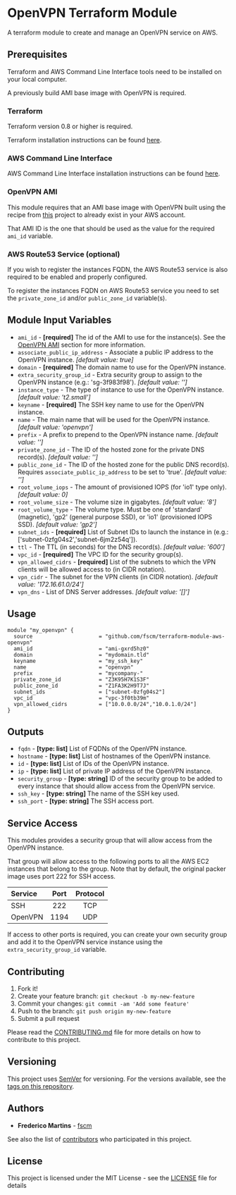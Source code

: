 # OpenVPN Terraform Module

A terraform module to create and manage an OpenVPN service on AWS.

## Prerequisites

Terraform and AWS Command Line Interface tools need to be installed on your
local computer.

A previously build AMI base image with OpenVPN is required.

### Terraform

Terraform version 0.8 or higher is required.

Terraform installation instructions can be found
[here](https://www.terraform.io/intro/getting-started/install.html).

### AWS Command Line Interface

AWS Command Line Interface installation instructions can be found [here](http://docs.aws.amazon.com/cli/latest/userguide/installing.html).

### OpenVPN AMI

This module requires that an AMI base image with OpenVPN built using the recipe
from [this](https://github.com/fscm/packer-aws-openvpn) project to already
exist in your AWS account.

That AMI ID is the one that should be used as the value for the required
`ami_id` variable.

### AWS Route53 Service (optional)

If you wish to register the instances FQDN, the AWS Route53 service is also
required to be enabled and properly configured.

To register the instances FQDN on AWS Route53 service you need to set the
`private_zone_id` and/or `public_zone_id` variable(s).

## Module Input Variables

- `ami_id` - **[required]** The id of the AMI to use for the instance(s). See the [OpenVPN AMI](#openvpn-ami) section for more information.
- `associate_public_ip_address` - Associate a public IP address to the OpenVPN instance. *[default value: true]*
- `domain` - **[required]** The domain name to use for the OpenVPN instance.
- `extra_security_group_id` - Extra security group to assign to the OpenVPN instance (e.g.: 'sg-3f983f98'). *[default value: '']*
- `instance_type` - The type of instance to use for the OpenVPN instance. *[default value: 't2.small']*
- `keyname` - **[required]** The SSH key name to use for the OpenVPN instance.
- `name` - The main name that will be used for the OpenVPN instance. *[default value: 'openvpn']*
- `prefix` - A prefix to prepend to the OpenVPN instance name. *[default value: '']*
- `private_zone_id` - The ID of the hosted zone for the private DNS record(s). *[default value: '']*
- `public_zone_id` - The ID of the hosted zone for the public DNS record(s). Requires `associate_public_ip_address` to be set to 'true'. *[default value: '']*
- `root_volume_iops` - The amount of provisioned IOPS (for 'io1' type only). *[default value: 0]*
- `root_volume_size` - The volume size in gigabytes. *[default value: '8']*
- `root_volume_type` - The volume type. Must be one of 'standard' (magnetic), 'gp2' (general purpose SSD), or 'io1' (provisioned IOPS SSD). *[default value: 'gp2']*
- `subnet_ids` - **[required]** List of Subnet IDs to launch the instance in (e.g.: ['subnet-0zfg04s2','subnet-6jm2z54q']).
- `ttl` - The TTL (in seconds) for the DNS record(s). *[default value: '600']*
- `vpc_id` - **[required]** The VPC ID for the security group(s).
- `vpn_allowed_cidrs` - **[required]** List of the subnets to which the VPN clients will be allowed access to (in CIDR notation).
- `vpn_cidr` - The subnet for the VPN clients (in CIDR notation). *[default value: '172.16.61.0/24']*
- `vpn_dns` - List of DNS Server addresses. *[default value: '[]']*


## Usage

```hcl
module "my_openvpn" {
  source                     = "github.com/fscm/terraform-module-aws-openvpn"
  ami_id                     = "ami-gxrd5hz0"
  domain                     = "mydomain.tld"
  keyname                    = "my_ssh_key"
  name                       = "openvpn"
  prefix                     = "mycompany-"
  private_zone_id            = "Z3K95H7K1S3F"
  public_zone_id             = "Z1FA3K2H9T7J"
  subnet_ids                 = ["subnet-0zfg04s2"]
  vpc_id                     = "vpc-3f0tb39m"
  vpn_allowed_cidrs          = ["10.0.0.0/24","10.0.1.0/24"]
}
```

## Outputs

- `fqdn` - **[type: list]** List of FQDNs of the OpenVPN instance.
- `hostname` - **[type: list]** List of hostnames of the OpenVPN instance.
- `id` - **[type: list]** List of IDs of the OpenVPN instance.
- `ip` - **[type: list]** List of private IP address of the OpenVPN instance.
- `security_group` - **[type: string]** ID of the security group to be added to every instance that should allow access from the OpenVPN service.
- `ssh_key` - **[type: string]** The name of the SSH key used.
- `ssh_port` -  **[type: string]** The SSH access port.

## Service Access

This modules provides a security group that will allow access from the OpenVPN
instance.

That group will allow access to the following ports to all the AWS EC2
instances that belong to the group.  Note that by default, the original packer image uses port 222 for SSH access.

| Service    | Port   | Protocol |
|:-----------|:------:|:--------:|
| SSH        | 222    |    TCP   |
| OpenVPN    | 1194   |    UDP   |

If access to other ports is required, you can create your own security group
and add it to the OpenVPN service instance using the `extra_security_group_id`
variable.

## Contributing

1. Fork it!
2. Create your feature branch: `git checkout -b my-new-feature`
3. Commit your changes: `git commit -am 'Add some feature'`
4. Push to the branch: `git push origin my-new-feature`
5. Submit a pull request

Please read the [CONTRIBUTING.md](CONTRIBUTING.md) file for more details on how
to contribute to this project.

## Versioning

This project uses [SemVer](http://semver.org/) for versioning. For the versions
available, see the [tags on this repository](https://github.com/fscm/terraform-module-aws-openvpn/tags).

## Authors

* **Frederico Martins** - [fscm](https://github.com/fscm)

See also the list of [contributors](https://github.com/fscm/terraform-module-aws-openvpn/contributors)
who participated in this project.

## License

This project is licensed under the MIT License - see the [LICENSE](LICENSE)
file for details
